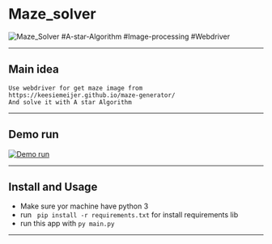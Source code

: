 # Maze_solver
![Maze_Solver](https://github.com/macgia99/Maze_Snapshot_solver/workflows/Maze_Solver/badge.svg?branch=master)
#A-star-Algorithm #Image-processing #Webdriver 
***
## Main idea
    Use webdriver for get maze image from https://keesiemeijer.github.io/maze-generator/
    And solve it with A star Algorithm
***
## Demo run
[![Demo run](https://img.youtube.com/vi/iawKUrEQGT4/0.jpg)](https://www.youtube.com/watch?v=iawKUrEQGT4 "Demo run")
***
## Install and Usage
- Make sure yor machine have python 3 
- run ` pip install -r requirements.txt` for install requirements lib
- run this app with  `py main.py`
***

